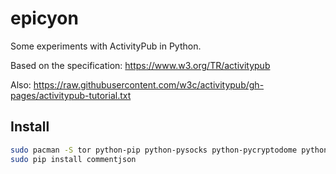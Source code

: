 # epicyon

Some experiments with ActivityPub in Python.

Based on the specification: https://www.w3.org/TR/activitypub

Also: https://raw.githubusercontent.com/w3c/activitypub/gh-pages/activitypub-tutorial.txt

## Install

``` bash
sudo pacman -S tor python-pip python-pysocks python-pycryptodome python-beautifulsoup4 python-requests-toolbelt
sudo pip install commentjson
```